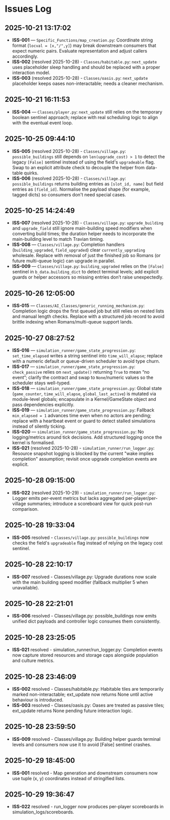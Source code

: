 ﻿# Issues Log

## 2025-10-21 13:17:02

- **ISS-001** — `Specific_Functions/map_creation.py`: Coordinate string format (`locval = [x,"/",y]`) may break downstream consumers that expect numeric pairs. Evaluate representation and adjust callers accordingly.
- **ISS-002** (resolved 2025-10-28) - `Classes/habitable.py`: `next_update` uses placeholder sleep handling and should be replaced with a proper interaction model.
- **ISS-003** (resolved 2025-10-28) - `Classes/oasis.py`: `next_update` placeholder keeps oases non-interactable; needs a cleaner mechanism.

## 2025-10-21 16:11:53

- **ISS-004** — `Classes/player.py`: `next_update` still relies on the temporary boolean sentinel approach; replace with real scheduling logic to align with the eventual event loop.

## 2025-10-25 09:44:10

- **ISS-005** (resolved 2025-10-28) - `Classes/village.py`: `possible_buildings` still depends on `len(upgrade_cost) > 1` to detect the legacy `[False]` sentinel instead of using the field's `upgradeable` flag. Swap to an explicit attribute check to decouple the helper from data-table quirks.
- **ISS-006** (resolved 2025-10-28) - `Classes/village.py`: `possible_buildings` returns building entries as `[slot_id, name]` but field entries as `[field_id]`. Normalise the payload shape (for example, tagged dicts) so consumers don't need special cases.

## 2025-10-25 14:24:49

- **ISS-007** (resolved 2025-10-28) - `Classes/village.py`: `upgrade_building` and `upgrade_field` still ignore main-building speed modifiers when converting build times; the duration helper needs to incorporate the main-building level to match Travian timing.
- **ISS-008** — `Classes/village.py`: Completion handlers (`building_upgraded`, `field_upgraded`) clear `currently_upgrading` wholesale. Replace with removal of just the finished job so Romans (or future multi-queue logic) can upgrade in parallel.
- **ISS-009** — `Classes/village.py`: `building_upgraded` relies on the `[False]` sentinel in `b_data.building_dict` to detect terminal levels; add explicit guards or helper accessors so missing entries don’t raise unexpectedly.

## 2025-10-26 12:05:00

- **ISS-015** — `Classes/AI_Classes/generic_running_mechanism.py`: Completion logic drops the first queued job but still relies on nested lists and manual length checks. Replace with a structured job record to avoid brittle indexing when Romans/multi-queue support lands.

## 2025-10-27 08:27:52

- **ISS-016** — `simulation_runner/game_state_progression.py`: `set_time_elapsed` writes a string sentinel into `time_will_elapse`; replace with a numeric default or queue-driven scheduler to avoid type churn.
- **ISS-017** — `simulation_runner/game_state_progression.py`: `check_passive` relies on `next_update()` returning `True` to mean “no event”; clarify the contract and swap to `None`/numeric values so the scheduler stays well-typed.
- **ISS-018** — `simulation_runner/game_state_progression.py`: Global state (`game_counter`, `time_will_elapse`, `global_last_active`) is mutated via module-level globals; encapsulate in a Kernel/GameState object and pass dependencies explicitly.
- **ISS-019** — `simulation_runner/game_state_progression.py`: Fallback `min_elapsed = 1` advances time even when no actors are pending; replace with a heartbeat event or guard to detect stalled simulations instead of silently ticking.
- **ISS-020** — `simulation_runner/game_state_progression.py`: No logging/metrics around tick decisions. Add structured logging once the kernel is formalised.
- **ISS-021** (resolved 2025-10-28) - `simulation_runner/run_logger.py`: Resource snapshot logging is blocked by the current "wake implies completion" assumption; revisit once upgrade completion events are explicit.

## 2025-10-28 09:15:00

- **ISS-022** (resolved 2025-10-29) - `simulation_runner/run_logger.py`: Logger emits per-event metrics but lacks aggregated per-player/per-village summaries; introduce a scoreboard view for quick post-run comparison.

## 2025-10-28 19:33:04

- **ISS-005** resolved - `Classes/village.py`: `possible_buildings` now checks the field's `upgradeable` flag instead of relying on the legacy cost sentinel.


## 2025-10-28 22:10:17

- **ISS-007** resolved - Classes/village.py: Upgrade durations now scale with the main building speed modifier (fallback multiplier 5 when unavailable).


## 2025-10-28 22:21:01

- **ISS-006** resolved - Classes/village.py: possible_buildings now emits unified dict payloads and controller logic consumes them consistently.


## 2025-10-28 23:25:05

- **ISS-021** resolved - simulation_runner/run_logger.py: Completion events now capture stored resources and storage caps alongside population and culture metrics.


## 2025-10-28 23:46:09

- **ISS-002** resolved - Classes/habitable.py: Habitable tiles are temporarily marked non-interactable; 
ext_update now returns None until active behaviour is introduced.
- **ISS-003** resolved - Classes/oasis.py: Oases are treated as passive tiles; 
ext_update returns None pending future interaction logic.


## 2025-10-28 23:59:50

- **ISS-009** resolved - Classes/village.py: Building helper guards terminal levels and consumers now use it to avoid [False] sentinel crashes.


## 2025-10-29 18:45:00

- **ISS-001** resolved - Map generation and downstream consumers now use tuple (x, y) coordinates instead of stringified lists.


## 2025-10-29 19:36:47

- **ISS-022** resolved - run_logger now produces per-player scoreboards in simulation_logs/scoreboards.

